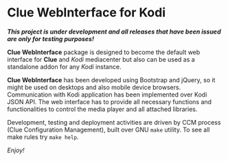 # Clue WebInterface for Kodi

_**This project is under development and all releases that have been issued are 
only for testing purposes!**_

**Clue WebInterface** package is designed to become the default web interface 
for **Clue** and _Kodi_ mediacenter but also can be used as a standalone 
addon for any _Kodi_ instance.

**Clue WebInterface** has been developed using Bootstrap and jQuery, 
so it might be used on desktops and also mobile device browsers. 
Communication with Kodi application has been implemented over Kodi JSON API. 
The web interface has to provide all necessary functions and functionalities 
to control the media player and all attached libraries.

Development, testing and deployment activities are driven by CCM process (Clue 
Configuration Management), built over GNU `make` utility. To see all make rules
try `make help`.

_Enjoy!_